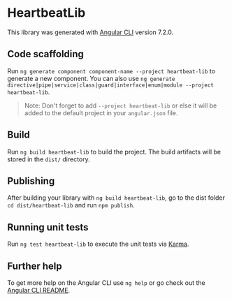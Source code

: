 # HeartbeatLib

This library was generated with [Angular CLI](https://github.com/angular/angular-cli) version 7.2.0.

## Code scaffolding

Run `ng generate component component-name --project heartbeat-lib` to generate a new component. You can also use `ng generate directive|pipe|service|class|guard|interface|enum|module --project heartbeat-lib`.
> Note: Don't forget to add `--project heartbeat-lib` or else it will be added to the default project in your `angular.json` file. 

## Build

Run `ng build heartbeat-lib` to build the project. The build artifacts will be stored in the `dist/` directory.

## Publishing

After building your library with `ng build heartbeat-lib`, go to the dist folder `cd dist/heartbeat-lib` and run `npm publish`.

## Running unit tests

Run `ng test heartbeat-lib` to execute the unit tests via [Karma](https://karma-runner.github.io).

## Further help

To get more help on the Angular CLI use `ng help` or go check out the [Angular CLI README](https://github.com/angular/angular-cli/blob/master/README.md).
